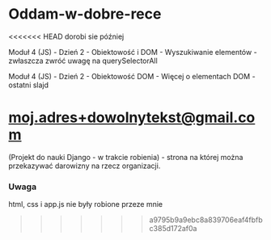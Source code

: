# Oddam-w-dobre-rece
<<<<<<< HEAD
dorobi sie później

Moduł 4 (JS) - Dzień 2 - Obiektowość i
DOM - Wyszukiwanie elementów - 
zwłaszcza zwróć uwagę na querySelectorAll 

Moduł 4 (JS) - Dzień 2 - Obiektowość
DOM - Więcej o elementach DOM - ostatni slajd 

moj.adres+dowolnytekst@gmail.com
=======
(Projekt do nauki Django - w trakcie robienia) - strona na której można przekazywać darowizny na rzecz organizacji.

### Uwaga
html, css i app.js nie były robione przeze mnie
>>>>>>> a9795b9a9ebc8a839706eaf4fbfbc385d172af0a
